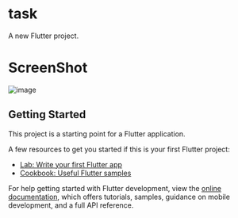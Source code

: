 # task

A new Flutter project.

# ScreenShot
![image](https://github.com/user-attachments/assets/38725d62-55d7-41e4-ac39-a6ec5f348e42)

## Getting Started

This project is a starting point for a Flutter application.

A few resources to get you started if this is your first Flutter project:

- [Lab: Write your first Flutter app](https://docs.flutter.dev/get-started/codelab)
- [Cookbook: Useful Flutter samples](https://docs.flutter.dev/cookbook)

For help getting started with Flutter development, view the
[online documentation](https://docs.flutter.dev/), which offers tutorials,
samples, guidance on mobile development, and a full API reference.
